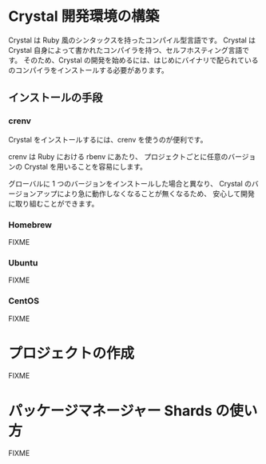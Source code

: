 # Crystal 開発環境の構築

Crystal は Ruby 風のシンタックスを持ったコンパイル型言語です。
Crystal は Crystal 自身によって書かれたコンパイラを持つ、セルフホスティング言語です。
そのため、Crystal の開発を始めるには、はじめにバイナリで配られているのコンパイラをインストールする必要があります。

## インストールの手段
### crenv
Crystal をインストールするには、crenv を使うのが便利です。

crenv は Ruby における rbenv にあたり、
プロジェクトごとに任意のバージョンの Crystal を用いることを容易にします。

グローバルに 1 つのバージョンをインストールした場合と異なり、
Crystal のバージョンアップにより急に動作しなくなることが無くなるため、
安心して開発に取り組むことができます。


### Homebrew
FIXME

### Ubuntu
FIXME

### CentOS
FIXME

# プロジェクトの作成
FIXME

# パッケージマネージャー Shards の使い方
FIXME

